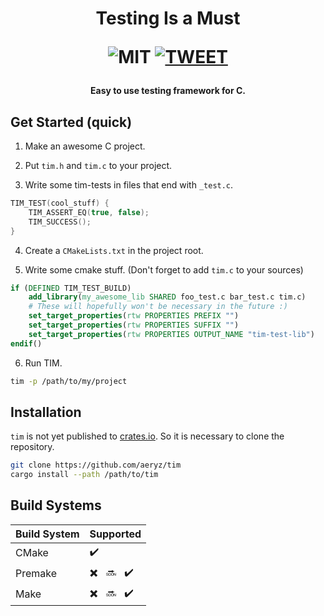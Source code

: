
<h1 align="center">

Testing Is a Must

 ![MIT][logo-mit] [![TWEET][logo-tw]][link-tw]

[logo-mit]: https://img.shields.io/badge/license-MIT-blue.svg
[logo-tw]: https://img.shields.io/twitter/follow/aeryz2?label=follow&style=social
[link-tw]: https://twitter.com/intent/follow?screen_name=aeryz2

</h1>

[mit]: https://img.shields.io/badge/license-MIT-blue.svg
[tw]: https://twitter.com/intent/follow?screen_name=aeryz2

<h4 align="center">Easy to use testing framework for C.</h4>

## Get Started (quick)

1. Make an awesome C project.

2. Put `tim.h` and `tim.c` to your project.

3. Write some tim-tests in files that end with `_test.c`.
```c
TIM_TEST(cool_stuff) {
    TIM_ASSERT_EQ(true, false);
    TIM_SUCCESS();
}
```
4. Create a `CMakeLists.txt` in the project root.

5. Write some cmake stuff. (Don't forget to add `tim.c` to your sources)
```cmake
if (DEFINED TIM_TEST_BUILD)
    add_library(my_awesome_lib SHARED foo_test.c bar_test.c tim.c)
    # These will hopefully won't be necessary in the future :)
    set_target_properties(rtw PROPERTIES PREFIX "")
    set_target_properties(rtw PROPERTIES SUFFIX "")
    set_target_properties(rtw PROPERTIES OUTPUT_NAME "tim-test-lib")
endif()
```

6. Run TIM.
```bash
tim -p /path/to/my/project
```

## Installation

`tim` is not yet published to [crates.io](https://crates.io). So it is necessary to clone the repository.

```bash
git clone https://github.com/aeryz/tim
cargo install --path /path/to/tim
```

## Build Systems


| Build System| Supported |
| ------------- | ------------- |
| CMake | :heavy_check_mark: |
| Premake | :heavy_multiplication_x: &nbsp; :soon: &nbsp; :heavy_check_mark: |
| Make | :heavy_multiplication_x: &nbsp; :soon: &nbsp; :heavy_check_mark: |
